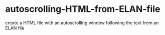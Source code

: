 # autoscrolling-HTML-from-ELAN-file
create a HTML file with an autoscrolling window following the text from an ELAN file
